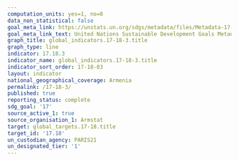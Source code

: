 ```yaml
---
computation_units: yes=1, no=0
data_non_statistical: false
goal_meta_link: https://unstats.un.org/sdgs/metadata/files/Metadata-17-18-03.pdf
goal_meta_link_text: United Nations Sustainable Development Goals Metadata (pdf 468kB)
graph_title: global_indicators.17-18-3.title
graph_type: line
indicator: 17.18.3
indicator_name: global_indicators.17-18-3.title
indicator_sort_order: 17-18-03
layout: indicator
national_geographical_coverage: Armenia
permalink: /17-18-3/
published: true
reporting_status: complete
sdg_goal: '17'
source_active_1: true
source_organisation_1: Armstat
target: global_targets.17-18.title
target_id: '17.18'
un_custodian_agency: PARIS21
un_designated_tier: '1'
---
```

